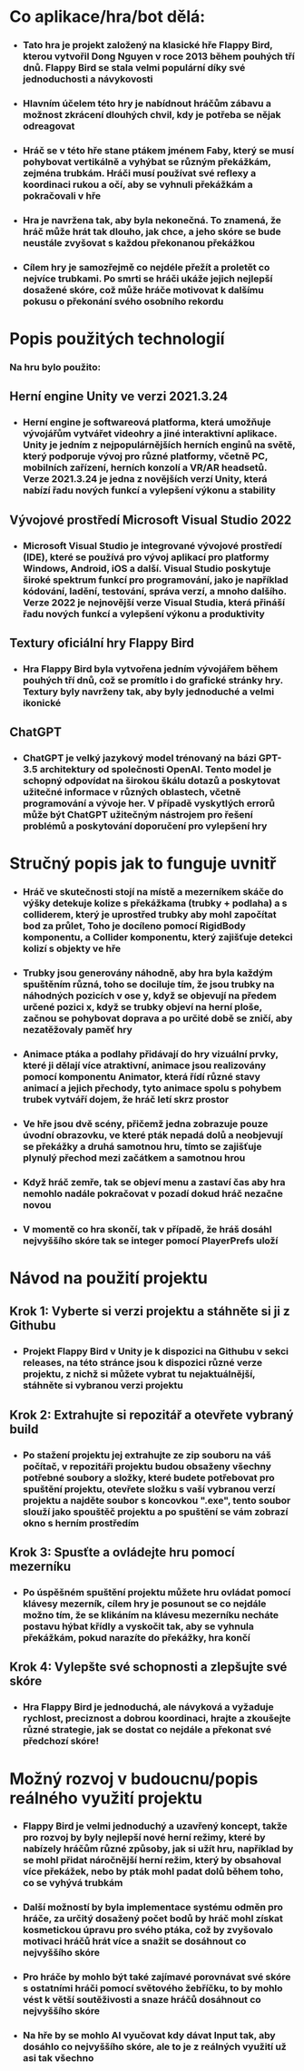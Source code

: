 # Co aplikace/hra/bot dělá:

- ### Tato hra je projekt založený na klasické hře Flappy Bird, kterou vytvořil Dong Nguyen v roce 2013 během pouhých tří dnů. Flappy Bird se stala velmi populární díky své jednoduchosti a návykovosti
- ### Hlavním účelem této hry je nabídnout hráčům zábavu a možnost zkrácení dlouhých chvil, kdy je potřeba se nějak odreagovat
- ### Hráč se v této hře stane ptákem jménem Faby, který se musí pohybovat vertikálně a vyhýbat se různým překážkám, zejména trubkám. Hráči musí používat své reflexy a koordinaci rukou a očí, aby se vyhnuli překážkám a pokračovali v hře
- ### Hra je navržena tak, aby byla nekonečná. To znamená, že hráč může hrát tak dlouho, jak chce, a jeho skóre se bude neustále zvyšovat s každou překonanou překážkou
- ### Cílem hry je samozřejmě co nejdéle přežít a proletět co nejvíce trubkami. Po smrti se hráči ukáže jejich nejlepší dosažené skóre, což může hráče motivovat k dalšímu pokusu o překonání svého osobního rekordu

 # Popis použitých technologií
 
 ### Na hru bylo použito: 
 ## Herní engine Unity ve verzi 2021.3.24
- ### Herní engine je softwareová platforma, která umožňuje vývojářům vytvářet videohry a jiné interaktivní aplikace. Unity je jedním z nejpopulárnějších herních enginů na světě, který podporuje vývoj pro různé platformy, včetně PC, mobilních zařízení, herních konzolí a VR/AR headsetů. Verze 2021.3.24 je jedna z novějších verzí Unity, která nabízí řadu nových funkcí a vylepšení výkonu a stability
 ## Vývojové prostředí Microsoft Visual Studio 2022
 - ### Microsoft Visual Studio je integrované vývojové prostředí (IDE), které se používá pro vývoj aplikací pro platformy Windows, Android, iOS a další. Visual Studio poskytuje široké spektrum funkcí pro programování, jako je například kódování, ladění, testování, správa verzí, a mnoho dalšího. Verze 2022 je nejnovější verze Visual Studia, která přináší řadu nových funkcí a vylepšení výkonu a produktivity
 ## Textury oficiální hry Flappy Bird
 - ### Hra Flappy Bird byla vytvořena jedním vývojářem během pouhých tří dnů, což se promítlo i do grafické stránky hry. Textury byly navrženy tak, aby byly jednoduché a velmi ikonické
 ## ChatGPT 
 - ### ChatGPT je velký jazykový model trénovaný na bázi GPT-3.5 architektury od společnosti OpenAI. Tento model je schopný odpovídat na širokou škálu dotazů a poskytovat užitečné informace v různých oblastech, včetně programování a vývoje her. V případě vyskytlých errorů může být ChatGPT užitečným nástrojem pro řešení problémů a poskytování doporučení pro vylepšení hry

 # Stručný popis jak to funguje uvnitř
 
- ### Hráč ve skutečnosti stojí na místě a mezerníkem skáče do výšky detekuje kolize s překážkama (trubky + podlaha) a s colliderem, který je uprostřed trubky aby mohl započítat bod za průlet, Toho je docíleno pomocí RigidBody komponentu, a Collider komponentu, který zajišťuje detekci kolizí s objekty ve hře
- ### Trubky jsou generovány náhodně, aby hra byla každým spuštěním různá, toho se dociluje tím, že jsou trubky na náhodných pozicích v ose y, když se objevují na předem určené pozici x, když se trubky objeví na herní ploše, začnou se pohybovat doprava a po určité době se zničí, aby nezatěžovaly paměť hry
- ### Animace ptáka a podlahy přidávají do hry vizuální prvky, které ji dělají více atraktivní, animace jsou realizovány pomocí komponentu Animator, která řídí různé stavy animací a jejich přechody, tyto animace spolu s pohybem trubek vytváří dojem, že hráč letí skrz prostor
- ### Ve hře jsou dvě scény, přičemž jedna zobrazuje pouze úvodní obrazovku, ve které pták nepadá dolů a neobjevují se překážky a druhá samotnou hru, tímto se zajišťuje plynulý přechod mezi začátkem a samotnou hrou
- ### Když hráč zemře, tak se objeví menu a zastaví čas aby hra nemohlo nadále pokračovat v pozadí dokud hráč nezačne novou
- ### V momentě co hra skončí, tak v případě, že hráš dosáhl nejvyššího skóre tak se integer pomocí PlayerPrefs uloží

 # Návod na použití projektu
 
 ## Krok 1: Vyberte si verzi projektu a stáhněte si ji z Githubu
- ### Projekt Flappy Bird v Unity je k dispozici na Githubu v sekci releases, na této stránce jsou k dispozici různé verze projektu, z nichž si můžete vybrat tu nejaktuálnější, stáhněte si vybranou verzi projektu
 ## Krok 2: Extrahujte si repozitář a otevřete vybraný build
- ### Po stažení projektu jej extrahujte ze zip souboru na váš počítač, v repozitáři projektu budou obsaženy všechny potřebné soubory a složky, které budete potřebovat pro spuštění projektu, otevřete složku s vaší vybranou verzí projektu a najděte soubor s koncovkou ".exe", tento soubor slouží jako spouštěč projektu a po spuštění se vám zobrazí okno s herním prostředím
 ## Krok 3: Spusťte a ovládejte hru pomocí mezerníku
- ### Po úspěšném spuštění projektu můžete hru ovládat pomocí klávesy mezerník, cílem hry je posunout se co nejdále možno tím, že se klikáním na klávesu mezerníku necháte postavu hýbat křídly a vyskočit tak, aby se vyhnula překážkám, pokud narazíte do překážky, hra končí
 ## Krok 4: Vylepšte své schopnosti a zlepšujte své skóre
- ### Hra Flappy Bird je jednoduchá, ale návyková a vyžaduje rychlost, preciznost a dobrou koordinaci, hrajte a zkoušejte různé strategie, jak se dostat co nejdále a překonat své předchozí skóre!

 # Možný rozvoj v budoucnu/popis reálného využití projektu
 
- ### Flappy Bird je velmi jednoduchý a uzavřený koncept, takže pro rozvoj by byly nejlepší nové herní režimy, které by nabízely hráčům různé způsoby, jak si užít hru, například by se mohl přidat náročnější herní režim, který by obsahoval více překážek, nebo by pták mohl padat dolů během toho, co se vyhývá trubkám
- ### Další možností by byla implementace systému odměn pro hráče, za určitý dosažený počet bodů by hráč mohl získat kosmetickou úpravu pro svého ptáka, což by zvyšovalo motivaci hráčů hrát více a snažit se dosáhnout co nejvyššího skóre
- ### Pro hráče by mohlo být také zajímavé porovnávat své skóre s ostatními hráči pomocí světového žebříčku, to by mohlo vést k větší soutěživosti a snaze hráčů dosáhnout co nejvyššího skóre
- ### Na hře by se mohlo AI vyučovat kdy dávat Input tak, aby dosáhlo co nejvyššího skóre, ale to je z reálných využití už asi tak všechno
